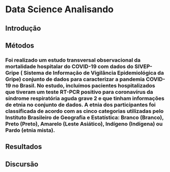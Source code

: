 # Data Science Analisando 
## Introdução

## Métodos
### Foi realizado um estudo transversal observacional da mortalidade hospitalar do COVID-19 com dados do SIVEP-Gripe ( Sistema de Informação de Vigilância Epidemiológica da Gripe) conjunto de dados para caracterizar a pandemia COVID-19 no Brasil. No estudo, incluímos pacientes hospitalizados que tiveram um teste RT-PCR positivo para coronavírus da síndrome respiratória aguda grave 2 e que tinham informações de etnia no conjunto de dados. A etnia dos participantes foi classificada de acordo com as cinco categorias utilizadas pelo Instituto Brasileiro de Geografia e Estatística: Branco (Branco), Preto (Preto), Amarelo (Leste Asiático), Indígeno (Indígena) ou Pardo (etnia mista). 

## Resultados

## Discursão



